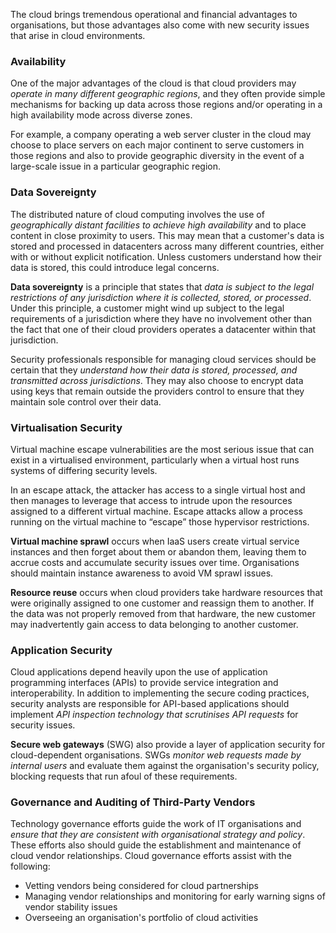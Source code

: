 
The cloud brings tremendous operational and financial advantages to organisations, but those advantages also come with new security issues that arise in cloud  environments.

### Availability

One of the major advantages of the cloud is that cloud providers may *operate in many different geographic regions*, and they often provide simple mechanisms for backing up data across those regions and/or operating in a high availability mode across diverse zones. 

For example, a company operating a web server cluster in the cloud may choose to place servers on each major continent to serve customers in those regions and also to provide geographic diversity in the event of a large-scale issue in a particular geographic region.

### Data Sovereignty

The distributed nature of cloud computing involves the use of *geographically distant facilities to achieve high availability* and to place content in close proximity to users. This may mean that a customer's data is stored and processed in datacenters across many different countries, either with or without explicit notification. Unless customers understand how their data is stored, this could introduce legal concerns.

**Data sovereignty** is a principle that states that *data is subject to the legal restrictions of any jurisdiction where it is collected, stored, or processed*. Under this principle, a customer might wind up subject to the legal requirements of a jurisdiction where they have no involvement other than the fact that one of their cloud providers operates a datacenter within that jurisdiction.

Security professionals responsible for managing cloud services should be certain that they *understand how their data is stored, processed, and transmitted across jurisdictions*. They may also choose to encrypt data using keys that remain outside the providers control to ensure that they maintain sole control over their data.

### Virtualisation Security

Virtual machine escape vulnerabilities are the most serious issue that can exist in a virtualised environment, particularly when a virtual host runs systems of differing security levels.

In an escape attack, the attacker has access to a single virtual host and then manages to leverage that access to intrude upon the resources assigned to a different virtual machine. Escape attacks allow a process running on the virtual machine to “escape” those hypervisor restrictions.

**Virtual machine sprawl** occurs when IaaS users create virtual service instances and then forget about them or abandon them, leaving them to accrue costs and accumulate security issues over time. Organisations should maintain instance awareness to avoid VM sprawl issues.

**Resource reuse** occurs when cloud providers take hardware resources that were originally assigned to one customer and reassign them to another. If the data was not properly removed from that hardware, the new customer may inadvertently gain access to data belonging to another customer.

### Application Security

Cloud applications depend heavily upon the use of application programming interfaces (APIs) to provide service integration and interoperability. In addition to implementing the secure coding practices, security analysts are responsible for API-based applications should implement *API inspection technology that scrutinises API requests* for security issues.

**Secure web gateways** (SWG) also provide a layer of application security for cloud-dependent organisations. SWGs *monitor web requests made by internal users* and evaluate them against the organisation's security policy, blocking requests that run afoul of these requirements.

### Governance and Auditing of Third-Party Vendors

Technology governance efforts guide the work of IT organisations and *ensure that they are consistent with organisational strategy and policy*. These efforts also should guide the establishment and maintenance of cloud vendor relationships. Cloud governance efforts assist with the following:

- Vetting vendors being considered for cloud partnerships 
- Managing vendor relationships and monitoring for early warning signs of vendor stability issues
- Overseeing an organisation's portfolio of cloud activities

